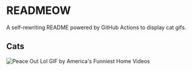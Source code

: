 # READMEOW

A self-rewriting README powered by GitHub Actions to display cat gifs.

## Cats

![Peace Out Lol GIF by America's Funniest Home Videos](https://media4.giphy.com/media/l4KibK3JwaVo0CjDO/200.gif?cid=9acd02da9irtp19kpi572lyboh2or2ohey1atavj655gc5qw&ep=v1_gifs_search&rid=200.gif&ct=g)
